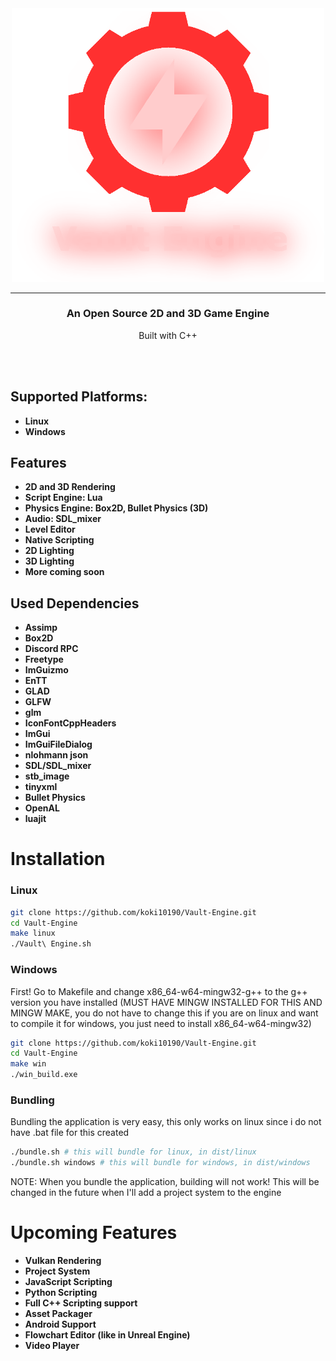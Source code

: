 <div align="center">
<img src="build/logo_github.png" width="500px">

---

<h3>An Open Source 2D and 3D Game Engine</h3>
<p align="center">Built with C++</p>
</div>

<br>
<br>

## Supported Platforms:

-   **Linux**
-   **Windows**

## Features

-   **2D and 3D Rendering**
-   **Script Engine: Lua**
-   **Physics Engine: Box2D, Bullet Physics (3D)**
-   **Audio: SDL_mixer**
-   **Level Editor**
-   **Native Scripting**
-   **2D Lighting**
-   **3D Lighting**
-   **More coming soon**

## Used Dependencies

-   **Assimp**
-   **Box2D**
-   **Discord RPC**
-   **Freetype**
-   **ImGuizmo**
-   **EnTT**
-   **GLAD**
-   **GLFW**
-   **glm**
-   **IconFontCppHeaders**
-   **ImGui**
-   **ImGuiFileDialog**
-   **nlohmann json**
-   **SDL/SDL_mixer**
-   **stb_image**
-   **tinyxml**
-   **Bullet Physics**
-   **OpenAL**
-   **luajit**

# Installation

### **Linux**

```bash
git clone https://github.com/koki10190/Vault-Engine.git
cd Vault-Engine
make linux
./Vault\ Engine.sh
```

### **Windows**

First! Go to Makefile and change x86_64-w64-mingw32-g++ to the g++ version you have installed (MUST HAVE MINGW INSTALLED FOR THIS AND MINGW MAKE, you do not have to change this if you are on linux and want to compile it for windows, you just need to install x86_64-w64-mingw32)

```bash
git clone https://github.com/koki10190/Vault-Engine.git
cd Vault-Engine
make win
./win_build.exe
```

### **Bundling**

Bundling the application is very easy, this only works on linux since i do not have .bat file for this created

```bash
./bundle.sh # this will bundle for linux, in dist/linux
./bundle.sh windows # this will bundle for windows, in dist/windows
```
NOTE: When you bundle the application, building will not work!
This will be changed in the future when I'll add a project system to the engine

# Upcoming Features

-  **Vulkan Rendering** 
-  **Project System**
-  **JavaScript Scripting**
-  **Python Scripting**
-  **Full C++ Scripting support**
-  **Asset Packager**
-  **Android Support**
-  **Flowchart Editor (like in Unreal Engine)**
-  **Video Player**